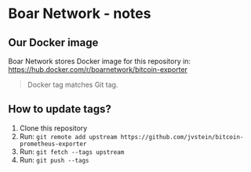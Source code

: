# Boar Network - notes

## Our Docker image

Boar Network stores Docker image for this repository in:
https://hub.docker.com/r/boarnetwork/bitcoin-exporter

> Docker tag matches Git tag.

## How to update tags?

1. Clone this repository
2. Run:
`git remote add upstream https://github.com/jvstein/bitcoin-prometheus-exporter`
3. Run: `git fetch --tags upstream`
4. Run: `git push --tags`
